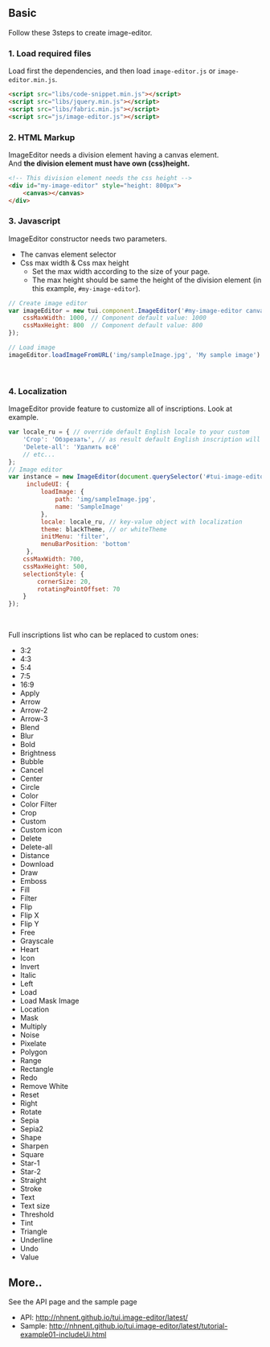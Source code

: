 ## Basic
Follow these 3steps to create image-editor.

### 1. Load required files
Load first the dependencies, and then load `image-editor.js` or `image-editor.min.js`.
```html
<script src="libs/code-snippet.min.js"></script>
<script src="libs/jquery.min.js"></script>
<script src="libs/fabric.min.js"></script>
<script src="js/image-editor.js"></script>
```

### 2. HTML Markup
ImageEditor needs a division element having a canvas element.<br>
And **the division element must have own (css)height.**
```html
<!-- This division element needs the css height -->
<div id="my-image-editor" style="height: 800px">
    <canvas></canvas>
</div>
```

### 3. Javascript
ImageEditor constructor needs two parameters.
* The canvas element selector
* Css max width & Css max height
  * Set the max width according to the size of your page.
  * The max height should be same the height of the division element (in this example, `#my-image-editor`).
```js
// Create image editor
var imageEditor = new tui.component.ImageEditor('#my-image-editor canvas', {
    cssMaxWidth: 1000, // Component default value: 1000
    cssMaxHeight: 800  // Component default value: 800
});

// Load image
imageEditor.loadImageFromURL('img/sampleImage.jpg', 'My sample image')
```

<br>

### 4. Localization
ImageEditor provide feature to customize all of inscriptions. Look at example.

```js
var locale_ru = { // override default English locale to your custom
    'Crop': 'Обзрезать', // as result default English inscription will be translated into Russian
    'Delete-all': 'Удалить всё'
    // etc...
};
// Image editor
var instance = new ImageEditor(document.querySelector('#tui-image-editor'), {
     includeUI: {
         loadImage: {
             path: 'img/sampleImage.jpg',
             name: 'SampleImage'
         },
         locale: locale_ru, // key-value object with localization
         theme: blackTheme, // or whiteTheme
         initMenu: 'filter',
         menuBarPosition: 'bottom'
     },
    cssMaxWidth: 700,
    cssMaxHeight: 500,
    selectionStyle: {
        cornerSize: 20,
        rotatingPointOffset: 70
    }
});
```
<br>

Full inscriptions list who can be replaced to custom ones:
* 3:2
* 4:3
* 5:4
* 7:5
* 16:9
* Apply
* Arrow
* Arrow-2
* Arrow-3
* Blend
* Blur
* Bold 
* Brightness
* Bubble
* Cancel
* Center 
* Circle 
* Color
* Color Filter
* Crop
* Custom 
* Custom icon
* Delete
* Delete-all
* Distance
* Download
* Draw
* Emboss
* Fill
* Filter
* Flip
* Flip X
* Flip Y
* Free
* Grayscale
* Heart
* Icon
* Invert
* Italic 
* Left 
* Load
* Load Mask Image 
* Location
* Mask
* Multiply
* Noise
* Pixelate
* Polygon
* Range
* Rectangle 
* Redo
* Remove White
* Reset
* Right 
* Rotate
* Sepia
* Sepia2
* Shape
* Sharpen
* Square 
* Star-1
* Star-2
* Straight
* Stroke
* Text
* Text size
* Threshold
* Tint
* Triangle 
* Underline 
* Undo
* Value

## More..

See the API page and the sample page
* API: http://nhnent.github.io/tui.image-editor/latest/
* Sample: http://nhnent.github.io/tui.image-editor/latest/tutorial-example01-includeUi.html
